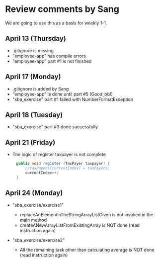  # Review comments by Sang

We are going to use this as a basis for
weekly 1-1.

## April 13 (Thursday)

- .gitignore is missing
- "employee-app" has compile errors
- "employee-app" part #1 is not finished

## April 17 (Monday)

- .gitignore is added by Sang
- "employee-app" is done until part #5 (Good job!)
- "sba_exercise" part #1 failed with NumberFormatException

## April 18 (Tuesday)

- "sba_exercise" part #3 done successfully

## April 21 (Friday)

- The logic of register taxpayer is not complete

```java
     public void register (TaxPayer taxpayer) {
         //taxPayers[currentIndex] = taxPayers;
         currentIndex++;
     }
```

## April 24 (Monday)

- "sba_exercise/exercise1"
  - replaceAnElementInTheStringArrayListGiven is not invoked in the main method
  - createANewArrayListFromExistingArray is NOT done (read instruction again)

- "sba_exercise/exercise2"
  - All the remaining task other than calculating average is NOT done (read instruction again)